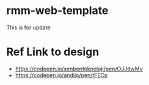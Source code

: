 # rmm-web-template
This is for update

# Ref Link to design
- https://codepen.io/senbenteknoloji/pen/OJJdwMv
- https://codepen.io/andiio/pen/tFECp
